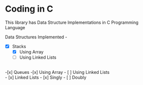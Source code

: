# Coding in C

This library has Data Structure Implementations in C Programming Language

Data Structures Implemented -

-[x] Stacks
    -[x] Using Array
    - [ ] Using Linked Lists
<br>
-[x] Queues
  -[x] Using Array
  - [ ] Using Linked Lists
<br>
- [x] Linked Lists
  - [x] Singly
  - [ ] Doubly
